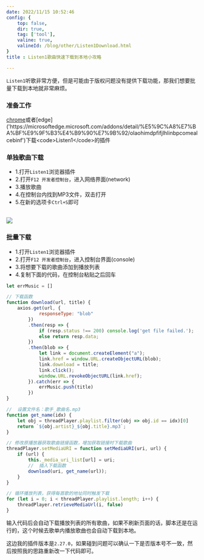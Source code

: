 ```yaml
---
date: 2022/11/15 10:52:46
config: {
    top: false,
    dir: true,
    tag: ['tool'],
    valine: true,
    valineId: /blog/other/Listen1Download.html
}
title : Listen1歌曲快速下载到本地小攻略

---
```


<code>Listen1</code>听歌非常方便，但是可能由于版权问题没有提供下载功能，那我们想要批量下载到本地就非常麻烦。

### 准备工作 

[chrome]('https://chrome.google.com/webstore/detail/listen-1/indecfegkejajpaipjipfkkbedgaodbp?hl=zh-CN')或者[edge]('https://microsoftedge.microsoft.com/addons/detail/%E5%9C%A8%E7%BA%BF%E9%9F%B3%E4%B9%90%E7%9B%92/olaohimdpfifjlhlinbpcomealcebinf')下载<code>Listen1</code>的插件

### 单独歌曲下载

+ 1.打开<code>Listen1</code>浏览器插件
+ 2.打开<code>F12 开发者控制台</code>，进入网络界面(network)
+ 3.播放歌曲
+ 4.在控制台内找到MP3文件，双击打开
+ 5.在新的选项卡<code>Ctrl+S</code>即可

<br>
<img src="https://cdn.chenyingshuang.cn/blog/other/Listen1Download/1.jpg" />

### 批量下载

+ 1.打开<code>Listen1</code>浏览器插件
+ 2.打开<code>F12 开发者控制台</code>，进入控制台界面(console)
+ 3.将想要下载的歌曲添加到播放列表
+ 4.复制下面的代码，在控制台粘贴之后回车

```js
let errMusic = []

// 下载函数
function download(url, title) {
    axios.get(url, {
            responseType: "blob"
        })
        .then(resp => {
            if (resp.status !== 200) console.log('get file failed.');
            else return resp.data;
        })
        .then(blob => {
            let link = document.createElement("a");
            link.href = window.URL.createObjectURL(blob);
            link.download = title;
            link.click();
            window.URL.revokeObjectURL(link.href);
        }).catch(err => {
            errMusic.push(title)
        })
}

//  设置文件名：歌手_歌曲名.mp3
function get_name(idx) {
    let obj = threadPlayer.playlist.filter(obj => obj.id == idx)[0]
    return `${obj.artist}_${obj.title}.mp3`;
}

// 修改原播放器获取歌曲链接函数，增加获取链接时下载歌曲
threadPlayer.setMediaURI = function setMediaURI(uri, url) {
    if (url) {
        this._media_uri_list[url] = uri;
        //  插入下载函数
        download(uri, get_name(url));
    }
}

// 循环播放列表，获得每首歌的地址同时触发下载
for (let i = 0; i < threadPlayer.playlist.length; i++) {
    threadPlayer.retrieveMediaUrl(i, false)
}
```

输入代码后会自动下载播放列表的所有歌曲，如果不刷新页面的话，脚本还是在运行的，这个时候去歌单内播放歌曲也会自动下载到本地。

这边我的插件版本是<code class="default">2.27.0</code>，如果碰到问题可以确认一下是否版本号不一致，然后按照我的思路重新改一下代码即可。


